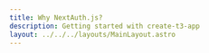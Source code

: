 ```yaml
---
title: Why NextAuth.js?
description: Getting started with create-t3-app
layout: ../../../layouts/MainLayout.astro
---
```

